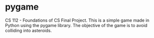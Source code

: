 # pygame
CS 112 - Foundations of CS Final Project.
This is a simple game made in Python using the pygame library.
The objective of the game is to avoid colliding into asteroids.
